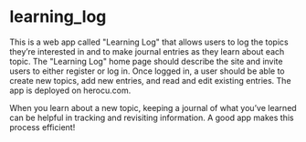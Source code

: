 # learning_log
This is a web app called "Learning Log" that allows users to log the topics they’re interested in and to make journal entries as they learn about each topic. The "Learning Log" home page should describe the site and invite users to either register or log in. Once logged in, a user should be able to create new topics, add new entries, and read and edit existing entries. The app is deployed on herocu.com.

When you learn about a new topic, keeping a journal of what you’ve learned can be helpful in tracking and revisiting information. A good app makes this process efficient!
